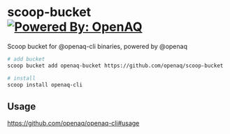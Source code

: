 # scoop-bucket [![Powered By: OpenAQ](https://img.shields.io/badge/powered%20by-openaq-green.svg?style=flat-square)](https://github.com/openaq)


Scoop bucket for @openaq-cli binaries, powered by @openaq
```bash
# add bucket
scoop bucket add openaq-bucket https://github.com/openaq/scoop-bucket

# install
scoop install openaq-cli
```

## Usage
https://github.com/openaq/openaq-cli#usage
